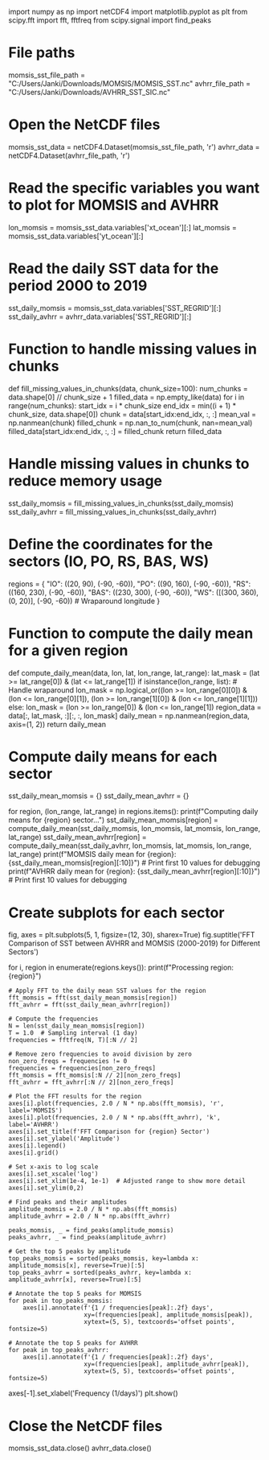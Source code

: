 import numpy as np
import netCDF4
import matplotlib.pyplot as plt
from scipy.fft import fft, fftfreq
from scipy.signal import find_peaks

# File paths
momsis_sst_file_path = "C:/Users/Janki/Downloads/MOMSIS/MOMSIS_SST.nc"
avhrr_file_path = "C:/Users/Janki/Downloads/AVHRR_SST_SIC.nc"

# Open the NetCDF files
momsis_sst_data = netCDF4.Dataset(momsis_sst_file_path, 'r')
avhrr_data = netCDF4.Dataset(avhrr_file_path, 'r')

# Read the specific variables you want to plot for MOMSIS and AVHRR
lon_momsis = momsis_sst_data.variables['xt_ocean'][:]
lat_momsis = momsis_sst_data.variables['yt_ocean'][:]

# Read the daily SST data for the period 2000 to 2019
sst_daily_momsis = momsis_sst_data.variables['SST_REGRID'][:]
sst_daily_avhrr = avhrr_data.variables['SST_REGRID'][:]

# Function to handle missing values in chunks
def fill_missing_values_in_chunks(data, chunk_size=100):
    num_chunks = data.shape[0] // chunk_size + 1
    filled_data = np.empty_like(data)
    for i in range(num_chunks):
        start_idx = i * chunk_size
        end_idx = min((i + 1) * chunk_size, data.shape[0])
        chunk = data[start_idx:end_idx, :, :]
        mean_val = np.nanmean(chunk)
        filled_chunk = np.nan_to_num(chunk, nan=mean_val)
        filled_data[start_idx:end_idx, :, :] = filled_chunk
    return filled_data

# Handle missing values in chunks to reduce memory usage
sst_daily_momsis = fill_missing_values_in_chunks(sst_daily_momsis)
sst_daily_avhrr = fill_missing_values_in_chunks(sst_daily_avhrr)

# Define the coordinates for the sectors (IO, PO, RS, BAS, WS)
regions = {
    "IO": ((20, 90), (-90, -60)),
    "PO": ((90, 160), (-90, -60)),
    "RS": ((160, 230), (-90, -60)),
    "BAS": ((230, 300), (-90, -60)),
    "WS": ([(300, 360), (0, 20)], (-90, -60))  # Wraparound longitude
}

# Function to compute the daily mean for a given region
def compute_daily_mean(data, lon, lat, lon_range, lat_range):
    lat_mask = (lat >= lat_range[0]) & (lat <= lat_range[1])
    if isinstance(lon_range, list):  # Handle wraparound
        lon_mask = np.logical_or((lon >= lon_range[0][0]) & (lon <= lon_range[0][1]),
                                 (lon >= lon_range[1][0]) & (lon <= lon_range[1][1]))
    else:
        lon_mask = (lon >= lon_range[0]) & (lon <= lon_range[1])
    region_data = data[:, lat_mask, :][:, :, lon_mask]
    daily_mean = np.nanmean(region_data, axis=(1, 2))
    return daily_mean

# Compute daily means for each sector
sst_daily_mean_momsis = {}
sst_daily_mean_avhrr = {}

for region, (lon_range, lat_range) in regions.items():
    print(f"Computing daily means for {region} sector...")
    sst_daily_mean_momsis[region] = compute_daily_mean(sst_daily_momsis, lon_momsis, lat_momsis, lon_range, lat_range)
    sst_daily_mean_avhrr[region] = compute_daily_mean(sst_daily_avhrr, lon_momsis, lat_momsis, lon_range, lat_range)
    print(f"MOMSIS daily mean for {region}: {sst_daily_mean_momsis[region][:10]}")  # Print first 10 values for debugging
    print(f"AVHRR daily mean for {region}: {sst_daily_mean_avhrr[region][:10]}")  # Print first 10 values for debugging

# Create subplots for each sector
fig, axes = plt.subplots(5, 1, figsize=(12, 30), sharex=True)
fig.suptitle('FFT Comparison of SST between AVHRR and MOMSIS (2000-2019) for Different Sectors')

for i, region in enumerate(regions.keys()):
    print(f"Processing region: {region}")

    # Apply FFT to the daily mean SST values for the region
    fft_momsis = fft(sst_daily_mean_momsis[region])
    fft_avhrr = fft(sst_daily_mean_avhrr[region])

    # Compute the frequencies
    N = len(sst_daily_mean_momsis[region])
    T = 1.0  # Sampling interval (1 day)
    frequencies = fftfreq(N, T)[:N // 2]

    # Remove zero frequencies to avoid division by zero
    non_zero_freqs = frequencies != 0
    frequencies = frequencies[non_zero_freqs]
    fft_momsis = fft_momsis[:N // 2][non_zero_freqs]
    fft_avhrr = fft_avhrr[:N // 2][non_zero_freqs]

    # Plot the FFT results for the region
    axes[i].plot(frequencies, 2.0 / N * np.abs(fft_momsis), 'r', label='MOMSIS')
    axes[i].plot(frequencies, 2.0 / N * np.abs(fft_avhrr), 'k', label='AVHRR')
    axes[i].set_title(f'FFT Comparison for {region} Sector')
    axes[i].set_ylabel('Amplitude')
    axes[i].legend()
    axes[i].grid()

    # Set x-axis to log scale
    axes[i].set_xscale('log')
    axes[i].set_xlim(1e-4, 1e-1)  # Adjusted range to show more detail
    axes[i].set_ylim(0,2)

    # Find peaks and their amplitudes
    amplitude_momsis = 2.0 / N * np.abs(fft_momsis)
    amplitude_avhrr = 2.0 / N * np.abs(fft_avhrr)

    peaks_momsis, _ = find_peaks(amplitude_momsis)
    peaks_avhrr, _ = find_peaks(amplitude_avhrr)

    # Get the top 5 peaks by amplitude
    top_peaks_momsis = sorted(peaks_momsis, key=lambda x: amplitude_momsis[x], reverse=True)[:5]
    top_peaks_avhrr = sorted(peaks_avhrr, key=lambda x: amplitude_avhrr[x], reverse=True)[:5]

    # Annotate the top 5 peaks for MOMSIS
    for peak in top_peaks_momsis:
        axes[i].annotate(f'{1 / frequencies[peak]:.2f} days',
                         xy=(frequencies[peak], amplitude_momsis[peak]),
                         xytext=(5, 5), textcoords='offset points', fontsize=5)

    # Annotate the top 5 peaks for AVHRR
    for peak in top_peaks_avhrr:
        axes[i].annotate(f'{1 / frequencies[peak]:.2f} days',
                         xy=(frequencies[peak], amplitude_avhrr[peak]),
                         xytext=(5, 5), textcoords='offset points', fontsize=5)

axes[-1].set_xlabel('Frequency (1/days)')
plt.show()

# Close the NetCDF files
momsis_sst_data.close()
avhrr_data.close()

